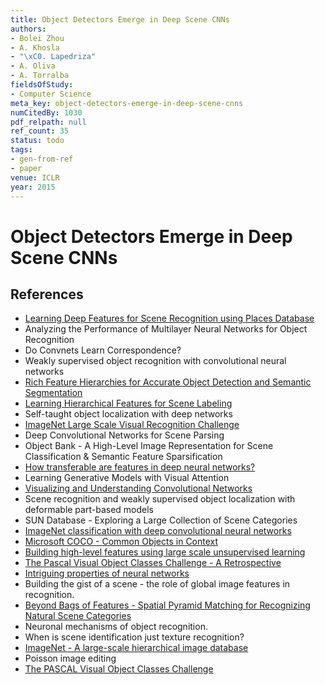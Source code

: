 ```yaml
---
title: Object Detectors Emerge in Deep Scene CNNs
authors:
- Bolei Zhou
- A. Khosla
- "\xC0. Lapedriza"
- A. Oliva
- A. Torralba
fieldsOfStudy:
- Computer Science
meta_key: object-detectors-emerge-in-deep-scene-cnns
numCitedBy: 1030
pdf_relpath: null
ref_count: 35
status: todo
tags:
- gen-from-ref
- paper
venue: ICLR
year: 2015
---
```


# Object Detectors Emerge in Deep Scene CNNs

## References

- [Learning Deep Features for Scene Recognition using Places Database](./learning-deep-features-for-scene-recognition-using-places-database.md)
- Analyzing the Performance of Multilayer Neural Networks for Object Recognition
- Do Convnets Learn Correspondence?
- Weakly supervised object recognition with convolutional neural networks
- [Rich Feature Hierarchies for Accurate Object Detection and Semantic Segmentation](./rich-feature-hierarchies-for-accurate-object-detection-and-semantic-segmentation.md)
- [Learning Hierarchical Features for Scene Labeling](./learning-hierarchical-features-for-scene-labeling.md)
- Self-taught object localization with deep networks
- [ImageNet Large Scale Visual Recognition Challenge](./imagenet-large-scale-visual-recognition-challenge.md)
- Deep Convolutional Networks for Scene Parsing
- Object Bank - A High-Level Image Representation for Scene Classification & Semantic Feature Sparsification
- [How transferable are features in deep neural networks?](./how-transferable-are-features-in-deep-neural-networks.md)
- Learning Generative Models with Visual Attention
- [Visualizing and Understanding Convolutional Networks](./visualizing-and-understanding-convolutional-networks.md)
- Scene recognition and weakly supervised object localization with deformable part-based models
- SUN Database - Exploring a Large Collection of Scene Categories
- [ImageNet classification with deep convolutional neural networks](./imagenet-classification-with-deep-convolutional-neural-networks.md)
- [Microsoft COCO - Common Objects in Context](./microsoft-coco-common-objects-in-context.md)
- [Building high-level features using large scale unsupervised learning](./building-high-level-features-using-large-scale-unsupervised-learning.md)
- [The Pascal Visual Object Classes Challenge - A Retrospective](./the-pascal-visual-object-classes-challenge-a-retrospective.md)
- [Intriguing properties of neural networks](./intriguing-properties-of-neural-networks.md)
- Building the gist of a scene - the role of global image features in recognition.
- [Beyond Bags of Features - Spatial Pyramid Matching for Recognizing Natural Scene Categories](./beyond-bags-of-features-spatial-pyramid-matching-for-recognizing-natural-scene-categories.md)
- Neuronal mechanisms of object recognition.
- When is scene identification just texture recognition?
- [ImageNet - A large-scale hierarchical image database](./imagenet-a-large-scale-hierarchical-image-database.md)
- Poisson image editing
- [The PASCAL Visual Object Classes Challenge](./the-pascal-visual-object-classes-challenge.md)
